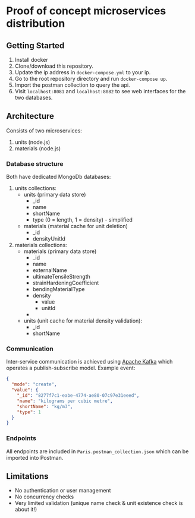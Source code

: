 # Proof of concept microservices distribution

## Getting Started
1. Install docker
2. Clone/download this repository.
3. Update the ip address in `docker-compose.yml` to your ip.
4. Go to the root repository directory and run `docker-compose up`.
5. Import the postman collection to query the api.
6. Visit `localhost:8081` and `localhost:8082` to see web interfaces for the two databases.

## Architecture
Consists of two microservices:
1. units (node.js)
2. materials (node.js)

### Database structure
Both have dedicated MongoDb databases:
1. units collections:
    * units (primary data store)
      * _id
      * name
      * shortName
      * type (0 = length, 1 = density) - simplified
    * materials (material cache for unit deletion)
      * _id
      * densityUnitId
2. materials collections:
    * materials (primary data store)
      * _id
      * name
      * externalName
      * ultimateTensileStrength
      * strainHardeningCoefficient
      * bendingMaterialType
      * density
        * value
        * unitId
      * 
    * units (unit cache for material density validation):
      * _id
      * shortName

### Communication
Inter-service communication is achieved using [Apache Kafka](https://kafka.apache.org/) which operates a publish-subscribe model.
Example event:
```json
{
  "mode": "create",
  "value": {
    "_id": "8277f7c1-eabe-4774-ae80-07c97e31eeed",
    "name": "kilograms per cubic metre",
    "shortName": "kg/m3",
    "type": 1
  }
}
```


### Endpoints
All endpoints are included in `Paris.postman_collection.json` which can be imported into Postman.

## Limitations
* No authentication or user management
* No concurrency checks
* Very limited validation (unique name check & unit existence check is about it!)
